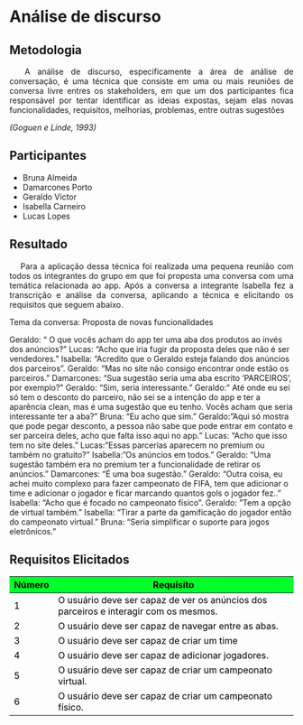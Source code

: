 # **Análise de discurso**

<div class="line"></div>

## Metodologia

 <div>
    <p align="justify">&emsp;
        A análise de discurso, especificamente a área de análise de conversação, é uma técnica que consiste em uma ou mais reuniões de conversa livre entres os stakeholders, em que um dos participantes fica responsável por tentar identificar as ideias expostas, sejam elas novas funcionalidades, requisitos, melhorias, problemas, entre outras sugestões</p>
    <p align="justify">
        <em>(Goguen e Linde, 1993)</em></p>
    <p align="justify">
        </p>
    <p align="justify">
        </p>
    <p align="justify">
        </p>

 </div>
<div class="line"></div>

## Participantes

- Bruna Almeida
- Damarcones Porto
- Geraldo Victor
- Isabella Carneiro
- Lucas Lopes

<div class="line"></div>

##  Resultado

<div>
    <p align="justify">&emsp;
	Para a aplicação dessa técnica foi realizada uma pequena reunião com todos os integrantes do grupo em que foi proposta uma conversa com uma temática relacionada ao app.
	Após a conversa a integrante Isabella fez a transcrição e análise da conversa, aplicando a técnica e elicitando os requisitos que seguem abaixo.


Tema da conversa: Proposta de novas funcionalidades

Geraldo: “ O que vocês acham do app ter uma aba dos produtos ao invés dos anúncios?”
Lucas: “Acho que iria fugir da proposta deles que não é ser vendedores.”
Isabella: “Acredito que o Geraldo esteja falando dos anúncios dos parceiros”.
Geraldo: “Mas no site não consigo encontrar onde estão os parceiros.”
Damarcones: “Sua sugestão seria uma aba escrito ‘PARCEIROS’, por exemplo?”
Geraldo: “Sim, seria interessante.”
Geraldo:” Até onde eu sei só tem o desconto do parceiro, não sei se a intenção do app e ter a aparência clean, mas é uma sugestão que eu tenho. Vocês acham que seria interessante ter a aba?” 
Bruna: “Eu acho que sim.”
Geraldo:”Aqui só mostra que pode pegar desconto, a pessoa não sabe que pode entrar em contato e ser parceira deles, acho que falta isso aqui no app.”
Lucas: “Acho que isso tem no site deles.”
Lucas:”Essas parcerias aparecem no premium ou também no gratuito?”
Isabella:”Os anúncios em todos.”
Geraldo: “Uma sugestão também era no premium ter a funcionalidade de retirar os anúncios.”
Damarcones: “É uma boa sugestão.”
Geraldo: “Outra coisa, eu achei muito complexo para fazer campeonato de FIFA, tem que adicionar o time e adicionar o jogador e ficar marcando quantos gols o jogador fez..”
Isabella: “Acho que é focado no campeonato físico”.
Geraldo: ”Tem a opção de virtual também.”
Isabella: “Tirar a parte da gamificação do jogador então do campeonato virtual.”
Bruna: “Seria simplificar o suporte para jogos eletrônicos.”
</p>
        </div>

## Requisitos Elicitados

<table class="table table-striped" style="color:black;">
    <thead style="background-color: #00ff2b;">
        <th>Número</th>
        <th>Requisito</th>
    </thead>
    <tbody>
        <tr>
            <td>1      </td> <td>O usuário deve ser capaz de ver os anúncios dos parceiros e interagir com os mesmos.   </td>
        </tr>
        <tr>
            <td>2      </td> <td>O usuário deve ser capaz de navegar entre as abas.                                      </td>
        </tr>
        <tr>
            <td>3      </td> <td>O usuário deve ser capaz de criar um time </td>
        </tr>
        <tr>
            <td>4      </td> <td>O usuário deve ser capaz de adicionar jogadores.</td>
        </tr>
        <tr>
            <td>5      </td> <td>O usuário deve ser capaz de criar um campeonato virtual.                  </td>
        </tr>
        <tr>
            <td>6      </td> <td>O usuário deve ser capaz de criar um campeonato físico.</td>
        </tr>
         </tbody>
</table>


